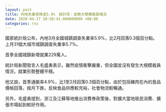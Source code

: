 ```yaml
---
layout: post
title: 內地失業率降至5.9%　統計局：並無大規模裁員情況
date: 2020-04-17 10:58:41.000000000 +08:00
categories: rss
---
```


國家統計局公布，內地3月全國城鎮調查失業率5.9%，比2月回落0.3個百分點。上月31個大城市城鎮調查失業率5.7%。

首季全國城鎮新增就業229萬人。

統計局新聞發言人毛盛勇表示，雖然疫情衝擊嚴重，但全國並沒有發生大規模裁員情況，就業形勢整體平穩。

他又說，首季通脹率4.9%，比1至2月回落0.3個百分點，由於包括豬肉在內的食品價格回落，按月下跌，反映食品供應較充裕，社會物流較暢通。

另外，毛盛勇提到，浙江及江蘇等地推出消費券政策後，對擴大當地居民消費、擴張市場起到較好作用。
